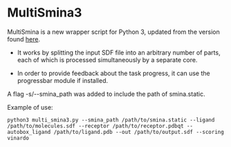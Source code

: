 # MultiSmina3
MultiSmina is a new wrapper script for Python 3, updated from the version found [here](https://sourceforge.net/projects/smina/files/).

- It works by splitting the input SDF file into an arbitrary number of parts, each of which is processed simultaneously by a separate core.
  
- In order to provide feedback about the task progress, it can use the progressbar module if installed.

A flag -s/--smina_path was added to include the path of smina.static.

Example of use:
```
python3 multi_smina3.py --smina_path /path/to/smina.static --ligand /path/to/molecules.sdf --receptor /path/to/receptor.pdbqt --autobox_ligand /path/to/ligand.pdb --out /path/to/output.sdf --scoring vinardo 
```
